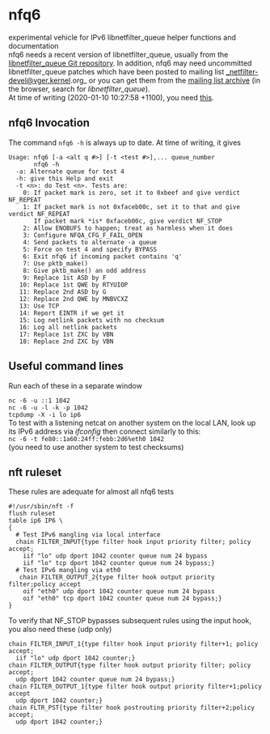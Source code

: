# nfq6
experimental vehicle for IPv6 libnetfilter\_queue helper functions and
documentation
<br />
nfq6 needs a recent version of libnetfilter\_queue, usually from the
[libnetfilter\_queue Git repository](https://git.netfilter.org/libnetfilter\_queue).
In addition, nfq6 may need uncommitted libnetfilter\_queue patches which have
been posted to mailing list _netfilter-devel@vger.kernel.org_ or you can get
them from the
[mailing list archive](http://www.spinics.net/lists/netfilter-devel/)
(in the browser, search for _libnetfilter\_queue_).
<br />
At time of writing (2020-01-10 10:27:58 +1100), you need
[this](https://www.spinics.net/lists/netfilter-devel/msg64851.html).

## nfq6 Invocation
The command `nfq6 -h` is always up to date. At time of writing, it gives

    Usage: nfq6 [-a <alt q #>] [-t <test #>],... queue_number
           nfq6 -h
      -a: Alternate queue for test 4
      -h: give this Help and exit
      -t <n>: do Test <n>. Tests are:
        0: If packet mark is zero, set it to 0xbeef and give verdict NF_REPEAT
        1: If packet mark is not 0xfaceb00c, set it to that and give verdict NF_REPEAT
           If packet mark *is* 0xfaceb00c, give verdict NF_STOP
        2: Allow ENOBUFS to happen; treat as harmless when it does
        3: Configure NFQA_CFG_F_FAIL_OPEN
        4: Send packets to alternate -a queue
        5: Force on test 4 and specify BYPASS
        6: Exit nfq6 if incoming packet contains 'q'
        7: Use pktb_make()
        8: Give pktb_make() an odd address
        9: Replace 1st ASD by F
       10: Replace 1st QWE by RTYUIOP
       11: Replace 2nd ASD by G
       12: Replace 2nd QWE by MNBVCXZ
       13: Use TCP
       14: Report EINTR if we get it
       15: Log netlink packets with no checksum
       16: Log all netlink packets
       17: Replace 1st ZXC by VBN
       18: Replace 2nd ZXC by VBN

## Useful command lines
Run each of these in a separate window

`nc -6 -u ::1 1042`
<br />
`nc -6 -u -l -k -p 1042`
<br />
`tcpdump -X -i lo ip6`
<br />
To test with a listening netcat on another system on the local LAN, look up its
IPv6 address via *ifconfig* then connect similarly to this:
<br />
`nc -6 -t fe80::1a60:24ff:febb:2d6%eth0 1042`
<br />
(you need to use another system to test checksums)

## nft ruleset
These rules are adequate for almost all nfq6 tests

    #!/usr/sbin/nft -f
    flush ruleset
    table ip6 IP6 \
    {
      # Test IPv6 mangling via local interface
      chain FILTER_INPUT{type filter hook input priority filter; policy accept;
        iif "lo" udp dport 1042 counter queue num 24 bypass
        iif "lo" tcp dport 1042 counter queue num 24 bypass;}
      # Test IPv6 mangling via eth0
       chain FILTER_OUTPUT_2{type filter hook output priority filter;policy accept
        oif "eth0" udp dport 1042 counter queue num 24 bypass
        oif "eth0" tcp dport 1042 counter queue num 24 bypass;}
    }
To verify that NF\_STOP bypasses subsequent rules using the input hook,
you also need these (udp only)

    chain FILTER_INPUT_1{type filter hook input priority filter+1; policy accept;
      iif "lo" udp dport 1042 counter;}
    chain FILTER_OUTPUT{type filter hook output priority filter; policy accept;
      udp dport 1042 counter queue num 24 bypass;}
    chain FILTER_OUTPUT_1{type filter hook output priority filter+1;policy accept
      udp dport 1042 counter;}
    chain FLTR_PST{type filter hook postrouting priority filter+2;policy accept;
      udp dport 1042 counter;}
